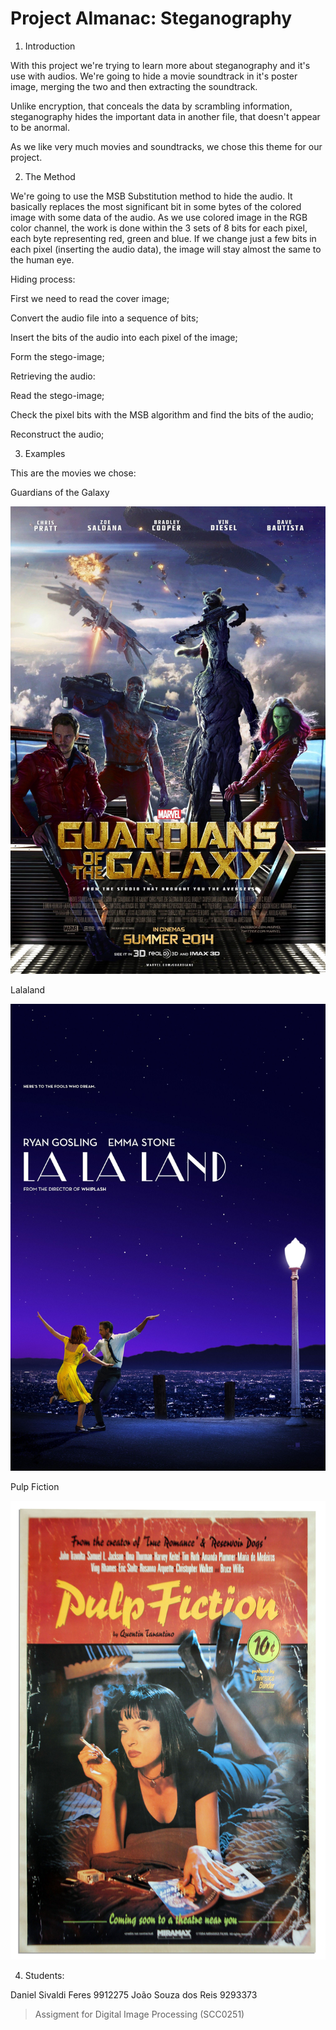 # Project Almanac: Steganography

1. Introduction

  With this project we're trying to learn more about steganography and it's use with audios. We're going to hide a movie soundtrack in it's poster image, merging the two and then extracting the soundtrack. 
  
  Unlike encryption, that conceals the data by scrambling information, steganography hides the important data in another file, that doesn't appear to be anormal.
  
  As we like very much movies and soundtracks, we chose this theme for our project.
  
2. The Method
 
 We're going to use the MSB Substitution method to hide the audio. It basically replaces the most significant bit in some bytes of the colored image with some data of the audio. As we use colored image in the RGB color channel, the work is done within the 3 sets of 8 bits for each pixel, each byte representing red, green and blue. If we change just a few bits in each pixel (inserting the audio data), the image will stay almost the same to the human eye.
 
 
 Hiding process:
 
 
 First we need to read the cover image;
 
 Convert the audio file into a sequence of bits;
 
 Insert the bits of the audio into each pixel of the image;
 
 Form the stego-image;
 
 
 Retrieving the audio:
 
 
 Read the stego-image;
 
 Check the pixel bits with the MSB algorithm and find the bits of the audio;
 
 Reconstruct the audio;
 
3. Examples

This are the movies we chose:

Guardians of the Galaxy

![alt text](https://github.com/danisivaldi/pdi/blob/master/guardiansofthegalaxy.jpg)

Lalaland

![alt text](https://github.com/danisivaldi/pdi/blob/master/lalaland.jpg)

Pulp Fiction

![alt text](https://github.com/danisivaldi/pdi/blob/master/pulpfiction.jpg)

4. Students:

  Daniel Sivaldi Feres 9912275
  João Souza dos Reis  9293373

> Assigment for Digital Image Processing (SCC0251)
